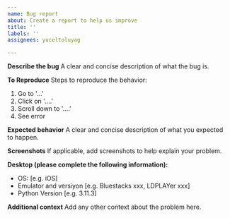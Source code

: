 ```yaml
---
name: Bug report
about: Create a report to help us improve
title: ''
labels: ''
assignees: yuceltoluyag

---
```


**Describe the bug**
A clear and concise description of what the bug is.

**To Reproduce**
Steps to reproduce the behavior:
1. Go to '...'
2. Click on '....'
3. Scroll down to '....'
4. See error

**Expected behavior**
A clear and concise description of what you expected to happen.

**Screenshots**
If applicable, add screenshots to help explain your problem.

**Desktop (please complete the following information):**
 - OS: [e.g. iOS]
 - Emulator and versiyon [e.g. Bluestacks xxx, LDPLAYer xxx]
 - Python Version [e.g. 3.11.3]



**Additional context**
Add any other context about the problem here.
